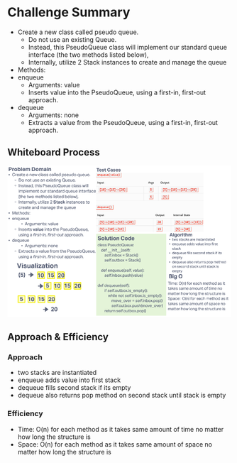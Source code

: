 # Challenge Summary

- Create a new class called pseudo queue.
  - Do not use an existing Queue.
  - Instead, this PseudoQueue class will implement our standard queue interface (the two methods listed below),
  - Internally, utilize 2 Stack instances to create and manage the queue
- Methods:
- enqueue
  - Arguments: value
  - Inserts value into the PseudoQueue, using a first-in, first-out approach.
- dequeue
  - Arguments: none
  - Extracts a value from the PseudoQueue, using a first-in, first-out approach.

## Whiteboard Process

![Stack Queue Pseudo Whiteboard](./stack_queue_pseudo_WB.png)

## Approach & Efficiency

### Approach

- two stacks are instantiated
- enqueue adds value into first stack
- dequeue fills second stack if its empty
- dequeue also returns pop method on second stack until stack is empty

### Efficiency

- Time: O(n) for each method as it takes same amount of time no matter how long the structure is
- Space:  O(n) for each method as it takes same amount of space no matter how long the structure is
